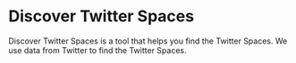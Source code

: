 # Discover Twitter Spaces

Discover Twitter Spaces is a tool that helps you find the Twitter Spaces. We use data from Twitter to find the Twitter Spaces.
